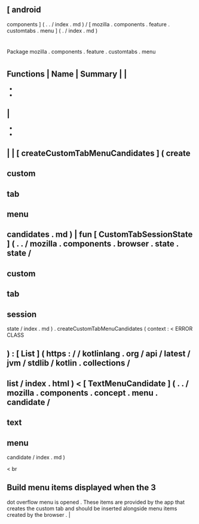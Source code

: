 [
android
-
components
]
(
.
.
/
index
.
md
)
/
[
mozilla
.
components
.
feature
.
customtabs
.
menu
]
(
.
/
index
.
md
)
#
#
Package
mozilla
.
components
.
feature
.
customtabs
.
menu
#
#
#
Functions
|
Name
|
Summary
|
|
-
-
-
|
-
-
-
|
|
[
createCustomTabMenuCandidates
]
(
create
-
custom
-
tab
-
menu
-
candidates
.
md
)
|
fun
[
CustomTabSessionState
]
(
.
.
/
mozilla
.
components
.
browser
.
state
.
state
/
-
custom
-
tab
-
session
-
state
/
index
.
md
)
.
createCustomTabMenuCandidates
(
context
:
<
ERROR
CLASS
>
)
:
[
List
]
(
https
:
/
/
kotlinlang
.
org
/
api
/
latest
/
jvm
/
stdlib
/
kotlin
.
collections
/
-
list
/
index
.
html
)
<
[
TextMenuCandidate
]
(
.
.
/
mozilla
.
components
.
concept
.
menu
.
candidate
/
-
text
-
menu
-
candidate
/
index
.
md
)
>
<
br
>
Build
menu
items
displayed
when
the
3
-
dot
overflow
menu
is
opened
.
These
items
are
provided
by
the
app
that
creates
the
custom
tab
and
should
be
inserted
alongside
menu
items
created
by
the
browser
.
|
